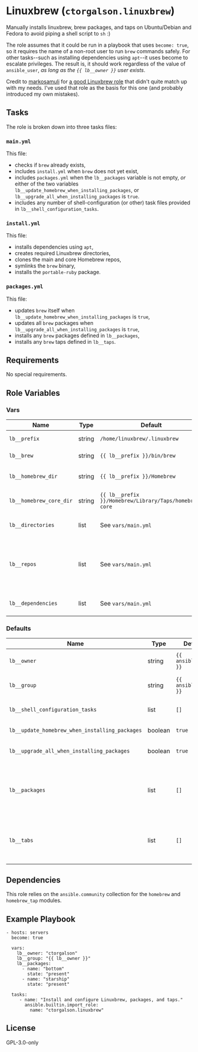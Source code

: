 # Linuxbrew (`ctorgalson.linuxbrew`)

Manually installs linuxbrew, brew packages, and taps on Ubuntu/Debian and Fedora
to avoid piping a shell script to `sh` :)

The role assumes that it could be run in a playbook that uses `become: true`,
so it requires the name of a non-root user to run `brew` commands safely. For
other tasks--such as installing dependencies using `apt`--it uses become to
escalate privileges. The result is, it should work regardless of the value of
`ansible_user`, _as long as the `{{ lb__owner }}` user exists_.

Credit to [markosamuli](https://github.com/markosamuli) for [a good Linuxbrew
role](https://github.com/markosamuli/ansible-linuxbrew) that didn't quite match
up with my needs. I've used that role as the basis for this one (and probably
introduced my own mistakes).

## Tasks

The role is broken down into three tasks files:

### `main.yml`

This file:

  - checks if `brew` already exists,
  - includes `install.yml` when `brew` does not yet exist,
  - includes `packages.yml` when the `lb__packages` variable is not empty, _or_
    either of the two variables `lb__update_homebrew_when_installing_packages`,
    or `lb__upgrade_all_when_installing_packages` is `true`.
  - includes any number of shell-configuration (or other) task files provided
    in `lb__shell_configuration_tasks`.

### `install.yml`

This file:

  - installs dependencies using `apt`,
  - creates required Linuxbrew directories,
  - clones the main and core Homebrew repos,
  - symlinks the `brew` binary,
  - installs the `portable-ruby` package.

### `packages.yml`

This file:

  - updates `brew` itself when `lb__update_homebrew_when_installing_packages`
    is `true`,
  - updates all `brew` packages when `lb__upgrade_all_when_installing_packages`
    is `true`,
  - installs any `brew` packages defined in `lb__packages`,
  - installs any `brew` taps defined in `lb__taps`.

## Requirements

No special requirements.

## Role Variables

### Vars

| Name | Type | Default | Description |
|------|------|---------|-------------|
| `lb__prefix`            | string | `/home/linuxbrew/.linuxbrew`                           | Location for all `brew` related files. |
| `lb__brew`              | string | `{{ lb__prefix }}/bin/brew`                            | Path to the `brew` binary. |
| `lb__homebrew_dir`      | string | `{{ lb__prefix }}/Homebrew`                            | Path to the Homebrew repo directory. |
| `lb__homebrew_core_dir` | string | `{{ lb__prefix }}/Homebrew/Library/Taps/homebrew-core` | Path to the Homebrew core repo directory. |
| `lb__directories      ` | list   | See `vars/main.yml`                                    | List of directories to be created in `lb__prefix` dir. |
| `lb__repos`             | list   | See `vars/main.yml`                                    | List of repos to be cloned during install. Each item must have `repo`, `dest`, and `version` properties suitable for `ansible.builtin.git`. |
| `lb__dependencies`      | list   | See `vars/main.yml`                                    | List of apt packages required for `brew` install and use. |

### Defaults

| Name | Type | Default | Description |
|------|------|---------|-------------|
| `lb__owner`                                    | string  | `{{ ansible_user }}` | The name of the owner for the `{{ lb__prefix }}` directory and contents. |
| `lb__group`                                    | string  | `{{ ansible_user }}` | The name of the group for the `{{ lb__prefix }}` directory and contents. |
| `lb__shell_configuration_tasks`                | list    | `[]`                 | A list of paths to Ansible task include files to be run after the basic installation. |
| `lb__update_homebrew_when_installing_packages` | boolean | `true`               | Whether or not to update `brew` when installing new pacakges. |
| `lb__upgrade_all_when_installing_packages`     | boolean | `true`               | Whether or not to upgrade Linuxbrew package when installing new pacakges. |
| `lb__packages`                                 | list    | `[]`                 | A list of Linuxbrew packages to install. Each item must specify a `name` property, and can have optional `state`, `path`, and `install_options` properties suitable for `ansible.community.homebrew`. | 
| `lb__tabs`                                     | list    | `[]`                 | A list of Linuxbrew taps to install. Each item must specify a `name` property, and can have `state`, `path`, and `url` properties suitable for `ansible.community.homebrew_tap`. |

## Dependencies

This role relies on the `ansible.community` collection for the `homebrew` and
`homebrew_tap` modules.


## Example Playbook

    - hosts: servers
      become: true
      
      vars:
        lb__owner: "ctorgalson"
        lb__group: "{{ lb__owner }}"
        lb__packages:
          - name: "bottom"
            state: "present"
          - name: "starship"
            state: "present"

      tasks:
         - name: "Install and configure Linuxbrew, packages, and taps."
           ansible.builtin.import_role:
             name: "ctorgalson.linuxbrew"

## License

GPL-3.0-only
